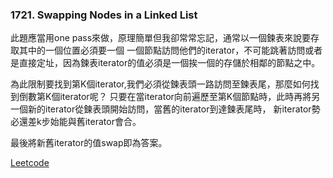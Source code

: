 ### 1721. Swapping Nodes in a Linked List

此題應當用one pass來做，原理簡單但我卻常常忘記，通常以一個鍊表來說要存取其中的一個位置必須要一個
一個節點訪問他們的iterator，不可能跳著訪問或者是直接定址，因為鍊表iterator的值必須是一個挨一個的存儲於相鄰的節點之中。


為此限制要找到第K個iterator,我們必須從鍊表頭一路訪問至鍊表尾，那麼如何找到倒數第K個iterator呢？
只要在當iterator向前遍歷至第K個節點時，此時再將另一個新的iterator從鍊表頭開始訪問，當舊的iterator到達鍊表尾時，
新iterator勢必還差k步始能與舊iterator會合。

最後將新舊iterator的值swap即為答案。

[Leetcode](https://leetcode.com/problems/swapping-nodes-in-a-linked-list/)
